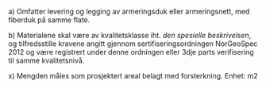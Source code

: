 a) Omfatter levering og legging av armeringsduk eller armeringsnett, med fiberduk på samme flate.

b) Materialene skal være av kvalitetsklasse iht. *den spesielle beskrivelsen*, og tilfredsstille kravene angitt gjennom sertifiseringsordningen NorGeoSpec 2012 og være registrert under denne ordningen eller 3dje parts verifisering til samme kvalitetsnivå.

x) Mengden måles som prosjektert areal belagt med forsterkning. Enhet: m2

